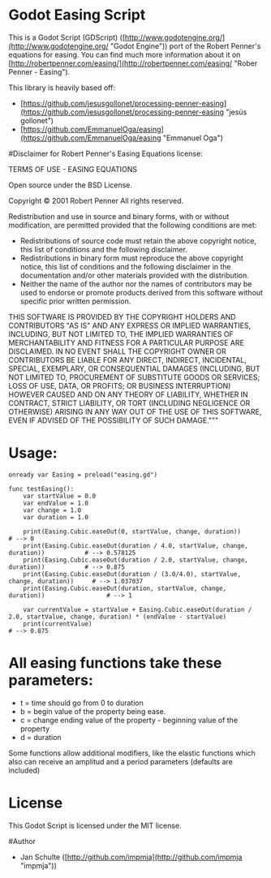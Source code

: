 # Godot Easing Script

This is a Godot Script (GDScript) ([http://www.godotengine.org/](http://www.godotengine.org/ "Godot Engine")) port of the Robert Penner's equations for easing. You can find much more information about it on [http://robertpenner.com/easing/](http://robertpenner.com/easing/ "Rober Penner - Easing").

This library is heavily based off:

* [https://github.com/jesusgollonet/processing-penner-easing](https://github.com/jesusgollonet/processing-penner-easing "jesús gollonet")
* [https://github.com/EmmanuelOga/easing](https://github.com/EmmanuelOga/easing "Emmanuel Oga")


#Disclaimer for Robert Penner's Easing Equations license:

TERMS OF USE - EASING EQUATIONS

Open source under the BSD License.

Copyright © 2001 Robert Penner
All rights reserved.

Redistribution and use in source and binary forms, with or without modification, are permitted provided that the following conditions are met:

* Redistributions of source code must retain the above copyright notice, this list of conditions and the following disclaimer.
* Redistributions in binary form must reproduce the above copyright notice, this list of conditions and the following disclaimer in the documentation and/or other materials provided with the distribution.
* Neither the name of the author nor the names of contributors may be used to endorse or promote products derived from this software without specific prior written permission.

THIS SOFTWARE IS PROVIDED BY THE COPYRIGHT HOLDERS AND CONTRIBUTORS "AS IS" AND ANY EXPRESS OR IMPLIED WARRANTIES, INCLUDING, BUT NOT LIMITED TO, THE IMPLIED WARRANTIES OF MERCHANTABILITY AND FITNESS FOR A PARTICULAR PURPOSE ARE DISCLAIMED. IN NO EVENT SHALL THE COPYRIGHT OWNER OR CONTRIBUTORS BE LIABLE FOR ANY DIRECT, INDIRECT, INCIDENTAL, SPECIAL, EXEMPLARY, OR CONSEQUENTIAL DAMAGES (INCLUDING, BUT NOT LIMITED TO, PROCUREMENT OF SUBSTITUTE GOODS OR SERVICES; LOSS OF USE, DATA, OR PROFITS; OR BUSINESS INTERRUPTION) HOWEVER CAUSED AND ON ANY THEORY OF LIABILITY, WHETHER IN CONTRACT, STRICT LIABILITY, OR TORT (INCLUDING NEGLIGENCE OR OTHERWISE) ARISING IN ANY WAY OUT OF THE USE OF THIS SOFTWARE, EVEN IF ADVISED OF THE POSSIBILITY OF SUCH DAMAGE."""


# Usage:

    onready var Easing = preload("easing.gd")
    
    func testEasing():
    	var startValue = 0.0
    	var endValue = 1.0
    	var change = 1.0
    	var duration = 1.0
    
    	print(Easing.Cubic.easeOut(0, startValue, change, duration))						# --> 0
    	print(Easing.Cubic.easeOut(duration / 4.0, startValue, change, duration))			# --> 0.578125
    	print(Easing.Cubic.easeOut(duration / 2.0, startValue, change, duration))			# --> 0.875
    	print(Easing.Cubic.easeOut(duration / (3.0/4.0), startValue, change, duration))		# --> 1.037037
    	print(Easing.Cubic.easeOut(duration, startValue, change, duration))					# --> 1
    
    	var currentValue = startValue + Easing.Cubic.easeOut(duration / 2.0, startValue, change, duration) * (endValue - startValue)
    	print(currentValue)																	# --> 0.875
    

# All easing functions take these parameters:
* t = time     should go from 0 to duration
* b = begin    value of the property being ease.
* c = change   ending value of the property - beginning value of the property
* d = duration

Some functions allow additional modifiers, like the elastic functions
which also can receive an amplitud and a period parameters (defaults
are included)


# License

This Godot Script is licensed under the MIT license.


#Author

* Jan Schulte ([http://github.com/impmja](http://github.com/impmja "impmja"))
